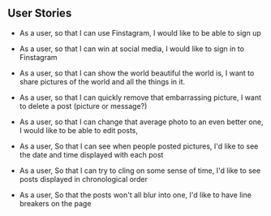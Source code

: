 ## User Stories

* As a user,
so that I can use Finstagram,
I would like to be able to sign up

* As a user,
so that I can win at social media,
I would like to sign in to Finstagram

* As a user,
so that I can show the world beautiful the world is,
I want to share pictures of the world and all the things in it.

* As a user,
so that I can quickly remove that embarrassing picture,
I want to delete a post (picture or message?)

* As a user,
so that I can change that average photo to an even better one,
I would like to be able to edit posts,

* As a user,
So that I can see when people posted pictures,
I'd like to see the date and time displayed with each post

* As a user,
So that I can try to cling on some sense of time,
I'd like to see posts displayed in chronological order

* As a user,
So that the posts won't all blur into one,
I'd like to have line breakers on the page
